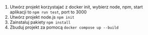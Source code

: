 1. Utwórz projekt korzystajać z docker init, wybierz node, npm, start aplikacji to `npm run test`, port to 3000
2. Utwórz projekt node.js `npm init`
3. Zainstaluj pakiety `npm install`
4. Zbuduj projekt za pomocą `docker compose up --build`